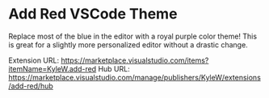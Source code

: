 # Add Red VSCode Theme

Replace most of the blue in the editor with a royal purple color theme! This is great for a slightly more personalized editor without a drastic change.

Extension URL: https://marketplace.visualstudio.com/items?itemName=KyleW.add-red 
Hub URL: https://marketplace.visualstudio.com/manage/publishers/KyleW/extensions/add-red/hub